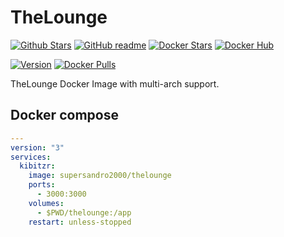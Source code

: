 # TheLounge

[![Github Stars](https://img.shields.io/github/stars/supersandro2000/docker-images.svg?maxAge=43200&label=Github%20Stars)](https://github.com/SuperSandro2000/docker-images)
[![GitHub readme](https://img.shields.io/badge/GitHub-readme-blue.svg)](https://github.com/SuperSandro2000/docker-images/blob/master/thelounge/README.md)
[![Docker Stars](https://img.shields.io/docker/stars/supersandro2000/thelounge.svg?label=Docker%20Stars&maxAge=43200)](https://hub.docker.com/r/supersandro2000/thelounge/)
[![Docker Hub](https://img.shields.io/badge/Docker-hub-blue.svg)](https://hub.docker.com/r/supersandro2000/thelounge/)

[![Version](https://img.shields.io/docker/v/supersandro2000/thelounge.svg?label=Version&sort=date&maxAge=43200)](https://hub.docker.com/r/supersandro2000/thelounge/)
[![Docker Pulls](https://img.shields.io/docker/pulls/supersandro2000/thelounge.svg?label=Docker%20Pulls&maxAge=43200)](https://hub.docker.com/r/supersandro2000/thelounge/)

TheLounge Docker Image with multi-arch support.

## Docker compose

````yaml
---
version: "3"
services:
  kibitzr:
    image: supersandro2000/thelounge
    ports:
      - 3000:3000
    volumes:
      - $PWD/thelounge:/app
    restart: unless-stopped
````
